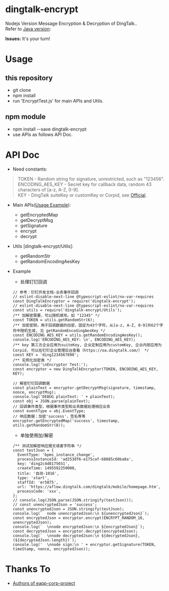 # dingtalk-encrypt
Nodejs Version Message Encryption & Decryption of DingTalk..  
Refer to [Java version](https://github.com/opendingtalk/eapp-corp-project.git): 

**Issues:** It's your turn!

# Usage
## this repository
- git clone
- npm install
- run 'EncryptTest.js' for main APIs and Utils.

## npm module
- npm install --save dingtalk-encrypt
- use APIs as follows API Doc.

# API Doc
- Need constants:
> TOKEN - Random string for signature, unrestricted, such as "123456".  
  ENCODING_AES_KEY - Secret key for callback data, random 43 characters of [a-z, A-Z, 0-9].  
  KEY - DingTalk suiteKey or customKey or Corpid, see [Official](https://open.dingtalk.com/document/orgapp/callback-event-message-body-encryption-and-decryption#title-082-lby-s08).  

- Main APIs([Usage Example](https://open.dingtalk.com/document/orgapp/callback-event-message-body-encryption-and-decryption#title-5q6-33l-ant)):
  - getEncryptedMap
  - getDecryptMsg
  - getSignature
  - encrypt
  - decrypt
- Utils [dingtalk-encrypt/Utils]:
  - getRandomStr
  - getRandomEncodingAesKey

- Example
  - 处理钉钉回调
  ```
  // 参考：钉钉开发文档-业务事件回调 
  // eslint-disable-next-line @typescript-eslint/no-var-requires
  const DingTalkEncryptor = require('dingtalk-encrypt');
  // eslint-disable-next-line @typescript-eslint/no-var-requires
  const utils = require('dingtalk-encrypt/Utils');
  /** 加解密需要，可以随机填写。如 "12345" */
  const TOKEN = utils.getRandomStr(6);
  /** 加密密钥，用于回调数据的加密，固定为43个字符，从[a-z, A-Z, 0-9]共62个字符中随机生成, 见 getRandomEncodingAesKey */
  const ENCODING_AES_KEY = utils.getRandomEncodingAesKey();
  console.log('ENCODING_AES_KEY: \n', ENCODING_AES_KEY);
  /** key 第三方企业应用为suiteKey, 企业定制应用为customKey, 企业内部应用为Corpid, 可以在钉钉企业管理后台查看（https://oa.dingtalk.com/） */
  const KEY = 'ding1234567890';
  /** 实例化加密类 */
  console.log('\nEncryptor Test:');
  const encryptor = new DingTalkEncryptor(TOKEN, ENCODING_AES_KEY, KEY);

  // 解密钉钉回调数据 
  const plainText = encryptor.getDecryptMsg(signature, timestamp, nonce, encryptMsg);
  console.log('DEBUG plainText: ' + plainText);
  const obj = JSON.parse(plainText);
  // 回调事件类型，根据事件类型和业务数据处理相应业务
  const eventType = obj.EventType;
  // 响应数据：加密'success'，签名等等
  encryptor.getEncryptedMap('success', timestamp, utils.getRandomStr(8));
  ```
  - 单独使用加/解密
  ```
  /** 测试加解密响应报文或者字符串 */
  const testJson = {
    EventType: 'bpms_instance_change',
    processInstanceId: 'ad253df6-e175caf-68085c60ba8a',
    key: 'ding2c4d8175651',
    createTime: 1495592259000,
    title: '自测-1016',
    type: 'start',
    staffId: 'er5875',
    url: 'https://aflow.dingtalk.com/dingtalk/mobile/homepage.htm',
    processCode: 'xxx',
  };
  // console.log(JSON.parse(JSON.stringify(testJson)));
  // const unencryptedJson = 'success';
  const unencryptedJson = JSON.stringify(testJson);
  console.log(`  node unencryptedJson:\n ${unencryptedJson}`);
  const encryptedJson = encryptor.encrypt(ENCRYPT_RANDOM_16, unencryptedJson);
  console.log(`  \nnode encryptedJson:\n ${encryptedJson}`);
  const decryptedJson = encryptor.decrypt(encryptedJson);
  console.log(`  \nnode decryptedJson:\n ${decryptedJson}, (${decryptedJson.length})`);
  console.log('  \nnode sign:\n ' + encryptor.getSignature(TOKEN, timeStamp, nonce, encryptedJson));

  ```

# Thanks To
- [Authors of eapp-corp-project](https://github.com/opendingtalk/eapp-corp-project)
